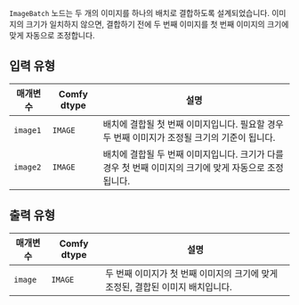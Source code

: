 `ImageBatch` 노드는 두 개의 이미지를 하나의 배치로 결합하도록 설계되었습니다. 이미지의 크기가 일치하지 않으면, 결합하기 전에 두 번째 이미지를 첫 번째 이미지의 크기에 맞게 자동으로 조정합니다.

## 입력 유형

| 매개변수 | Comfy dtype | 설명 |
|-----------|-------------|-------------|
| `image1`  | `IMAGE`     | 배치에 결합될 첫 번째 이미지입니다. 필요할 경우 두 번째 이미지가 조정될 크기의 기준이 됩니다. |
| `image2`  | `IMAGE`     | 배치에 결합될 두 번째 이미지입니다. 크기가 다를 경우 첫 번째 이미지의 크기에 맞게 자동으로 조정됩니다. |

## 출력 유형

| 매개변수 | Comfy dtype | 설명 |
|-----------|-------------|-------------|
| `image`   | `IMAGE`     | 두 번째 이미지가 첫 번째 이미지의 크기에 맞게 조정된, 결합된 이미지 배치입니다. |

